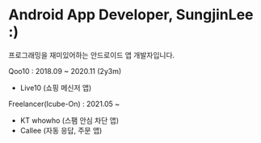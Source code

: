# Android App Developer, SungjinLee :)

프로그래밍을 재미있어하는 안드로이드 앱 개발자입니다.

Qoo10 : 2018.09 ~ 2020.11 (2y3m)
- Live10 (쇼핑 메신저 앱)

Freelancer(Icube-On) : 2021.05 ~
- KT whowho (스팸 안심 차단 앱)
- Callee (자동 응답, 주문 앱)

